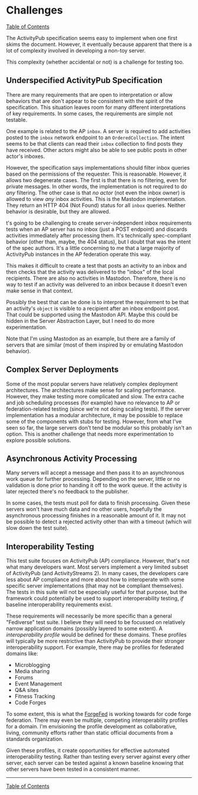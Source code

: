 # Challenges

[Table of Contents](toc.md)

The ActivityPub specification seems easy to implement when one first skims the document. However, it eventually because apparent that there is a lot of complexity involved in developing a non-toy server.

This complexity (whether accidental or not) is a challenge for testing too.

## Underspecified ActivityPub Specification

There are many requirements that are open to interpretation or allow behaviors that are don't appear to be consistent with the spirit of the specification. This situation leaves room for many different interpretations of key requirements. In some cases, the requirements are simple not testable.

One example is related to the AP `inbox`. A server is required to add activities posted to the `inbox` network endpoint to an `OrderedCollection`. The intent seems to be that clients can read their `inbox` collection to find posts they have received. Other actors might also be able to see public posts in other actor's inboxes.

However, the specification says implementations should filter inbox queries based on the permissions of the requester. This is reasonable. However, it allows two degenerate cases. The first is that there is no filtering, even for private messages. In other words, the implementation is not required to do *any* filtering. The other case is that *no actor* (not even the inbox owner) is allowed to view *any* inbox activities. This is the Mastodon implementation. They return an HTTP 404 (Not Found) status for all `inbox` queries. Neither behavior is desirable, but they are allowed.

t's going to be challenging to create server-independent inbox requirements tests when an AP server has no inbox (just a POST endpoint) and discards activities immediately after processing them. It's technically spec-compliant behavior (other than, maybe, the 404 status), but I doubt that was the intent of the spec authors. It's a little concerning to me that a large majority of ActivityPub instances in the AP federation operate this way.

This makes it difficult to create a test that posts an activity to an inbox and then checks that the activity was delivered to the "inbox" of the local recipients. There are also no activities in Mastodon. Therefore, there is no way to test if an activity was delivered to an inbox because it doesn't even make sense in that context.

Possibly the best that can be done is to interpret the requirement to be that an activity's `object` is visible to a recipient after an inbox endpoint post. That could be supported using the Mastodon API. Maybe this could be hidden in the Server Abstraction Layer, but I need to do more experimentation.

Note that I'm using Mastodon as an example, but there are a family of servers that are similar (most of them inspired by or emulating Mastodon behavior).

## Complex Server Deployments

Some of the most popular servers have relatively complex deployment architectures. The architectures make sense for scaling performance. However, they make testing more complicated and slow. The extra cache and job scheduling processes (for example) have no relevance to AP or federation-related testing (since we're not doing scaling tests). If the server implementation has a modular architecture, it may be possible to replace some of the components with stubs for testing. However, from what I've seen so far, the large servers don't tend be modular so this probably isn't an option. This is another challenge that needs more experimentation to explore possible solutions.

## Asynchronous Activity Processing

Many servers will accept a message and then pass it to an asynchronous work queue for further processing. Depending on the server, little or no validation is done prior to handing it off to the work queue. If the activity is later rejected there's no feedback to the publisher.

In some cases, the tests must poll for data to finish processing. Given these servers won't have much data and no other users, hopefully the asynchronous processing finishes in a reasonable amount of it. It may not be possible to detect a rejected activity other than with a timeout (which will slow down the test suite).
## Interoperability Testing

This test suite focuses on ActivityPub (AP) compliance. However, that's not what many developers want. Most servers implement a very limited subset of ActivityPub (and ActivityStreams 2). In many cases, the developers care less about AP compliance and more about how to interoperate with some specific server implementations (that may not be compliant themselves). The tests in this suite will not be especially useful for that purpose, but the framework could potentially be used to support interoperability testing, *if* baseline interoperability requirements exist.

These requirements will necessarily be more specific than a general "Fediverse" test suite. I believe they will need to be focussed on relatively narrow application domains (possibly layered to some extent). A *interoperability profile* would be defined for these domains. These profiles will typically be more restrictive than ActivityPub to provide their stronger interoperability support. For example, there may be profiles for federated domains like:

* Microblogging
* Media sharing
* Forums
* Event Management
* Q&A sites
* Fitness Tracking
* Code Forges

To some extent, this is what the [ForgeFed](https://forgefed.org/) is working towards for code forge federation. There may even be multiple, competing interoperability profiles for a domain. I'm envisioning the profile development as collaborative, living, community efforts rather than static official documents from a standards organization.

Given these profiles, it create opportunities for effective automated interoperability testing. Rather than testing every server against every other server, each server can be tested against a known baseline knowing that other servers have been tested in a consistent manner.

---
[Table of Contents](toc.md)
